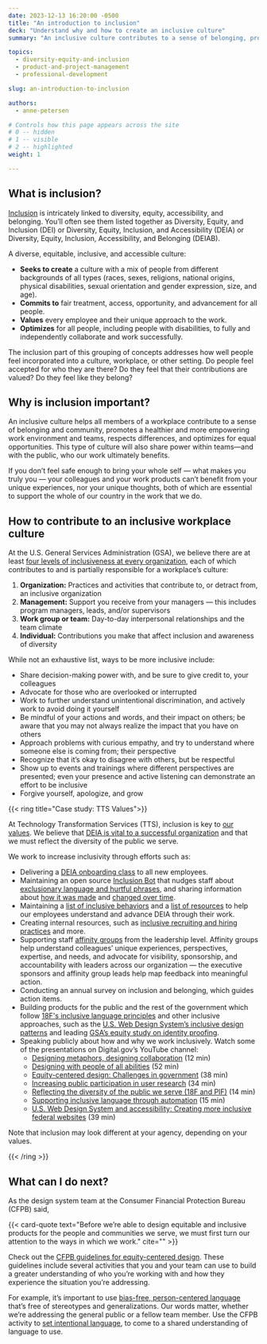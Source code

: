 ```yaml
---
date: 2023-12-13 16:20:00 -0500
title: "An introduction to inclusion"
deck: "Understand why and how to create an inclusive culture"
summary: "An inclusive culture contributes to a sense of belonging, promotes a healthier and more empowering workplace, respects differences, and optimizes for equal opportunities."

topics:
  - diversity-equity-and-inclusion
  - product-and-project-management
  - professional-development

slug: an-introduction-to-inclusion

authors: 
  - anne-petersen

# Controls how this page appears across the site
# 0 -- hidden
# 1 -- visible
# 2 -- highlighted
weight: 1

---
```


## What is inclusion?

[Inclusion](https://digital.gov/topics/diversity-equity-and-inclusion/) is intricately linked to diversity, equity, accessibility, and belonging. You’ll often see them listed together as Diversity, Equity, and Inclusion (DEI) or Diversity, Equity, Inclusion, and Accessibility (DEIA) or Diversity, Equity, Inclusion, Accessibility, and Belonging (DEIAB).

A diverse, equitable, inclusive, and accessible culture:

* **Seeks to create** a culture with a mix of people from different backgrounds of all types (races, sexes, religions, national origins, physical disabilities, sexual orientation and gender expression, size, and age).
* **Commits to** fair treatment, access, opportunity, and advancement for all people.
* **Values** every employee and their unique approach to the work.
* **Optimizes** for all people, including people with disabilities, to fully and independently collaborate and work successfully.

The inclusion part of this grouping of concepts addresses how well people feel incorporated into a culture, workplace, or other setting. Do people feel accepted for who they are there? Do they feel that their contributions are valued? Do they feel like they belong?

## Why is inclusion important?

An inclusive culture helps all members of a workplace contribute to a sense of belonging and community, promotes a healthier and more empowering work environment and teams, respects differences, and optimizes for equal opportunities. This type of culture will also share power within teams&mdash;and with the public, who our work ultimately benefits.

If you don’t feel safe enough to bring your whole self — what makes you truly you — your colleagues and your work products can’t benefit from your unique experiences, nor your unique thoughts, both of which are essential to support the whole of our country in the work that we do.

## How to contribute to an inclusive workplace culture

At the U.S. General Services Administration (GSA), we believe there are at least [four levels of inclusiveness at every organization](https://handbook.tts.gsa.gov/general-information-and-resources/inclusive-behaviors/), each of which contributes to and is partially responsible for a workplace’s culture:

1. **Organization:** Practices and activities that contribute to, or detract from, an inclusive organization
2. **Management:** Support you receive from your managers — this includes program managers, leads, and/or supervisors
3. **Work group or team:** Day-to-day interpersonal relationships and the team climate
4. **Individual:** Contributions you make that affect inclusion and awareness of diversity

While not an exhaustive list, ways to be more inclusive include:

* Share decision-making power with, and be sure to give credit to, your colleagues
* Advocate for those who are overlooked or interrupted
* Work to further understand unintentional discrimination, and actively work to avoid doing it yourself
* Be mindful of your actions and words, and their impact on others; be aware that you may not always realize the impact that you have on others
* Approach problems with curious empathy, and try to understand where someone else is coming from; their perspective
* Recognize that it’s okay to disagree with others, but be respectful
* Show up to events and trainings where different perspectives are presented; even your presence and active listening can demonstrate an effort to be inclusive
* Forgive yourself, apologize, and grow

{{< ring title="Case study: TTS Values">}}

At Technology Transformation Services (TTS), inclusion is key to [our values](https://handbook.tts.gsa.gov/about-us/tts-history/#our-values-2). We believe that [DEIA is vital to a successful organization](https://handbook.tts.gsa.gov/about-us/deia/) and that we must reflect the diversity of the public we serve.

We work to increase inclusivity through efforts such as:

* Delivering a [DEIA onboarding class](https://handbook.tts.gsa.gov/getting-started/classes/) to all new employees.
* Maintaining an open source [Inclusion Bot](https://handbook.tts.gsa.gov/general-information-and-resources/inclusion-bot/) that nudges staff about [exclusionary language and hurtful phrases](https://github.com/18F/charlie/blob/main/InclusionBot.md#background), and sharing information about [how it was made](https://18f.gsa.gov/2016/01/12/hacking-inclusion-by-customizing-a-slack-bot/) and [changed over time](https://18f.gsa.gov/2022/11/14/improving-inclusion-continuously-how-we-iterated-on-our-bot-to-promote-more-inclusive-and-thoughtful-language/).
* Maintaining a [list of inclusive behaviors](https://handbook.tts.gsa.gov/general-information-and-resources/inclusive-behaviors/) and a [list of resources](https://handbook.tts.gsa.gov/general-information-and-resources/deia-resources/) to help our employees understand and advance DEIA through their work.
* Creating internal resources, such as [inclusive recruiting and hiring practices](https://eng-hiring.18f.gov/) and more.
* Supporting staff [affinity groups](https://handbook.tts.gsa.gov/training-and-development/working-groups-and-guilds-101/) from the leadership level. Affinity groups help understand colleagues’ unique experiences, perspectives, expertise, and needs, and advocate for visibility, sponsorship, and accountability with leaders across our organization — the executive sponsors and affinity group leads help map feedback into meaningful action.
* Conducting an annual survey on inclusion and belonging, which guides action items.
* Building products for the public and the rest of the government which follow [18F's inclusive language principles](https://content-guide.18f.gov/our-style/inclusive-language/) and other inclusive approaches, such as the [U.S. Web Design System’s inclusive design patterns](https://designsystem.digital.gov/together/) and leading [GSA’s equity study on identity proofing](https://www.gsa.gov/governmentwide-initiatives/diversity-equity-inclusion-and-accessibility/equity-study-on-remote-identity-proofing).
* Speaking publicly about how and why we work inclusively. Watch some of the presentations on Digital.gov’s YouTube channel:
    * [Designing metaphors, designing collaboration](https://www.youtube.com/watch?v=4Fz9xqu89XU) (12 min)
    * [Designing with people of all abilities](https://www.youtube.com/watch?v=_QjXiQOa33Y) (52 min)
    * [Equity-centered design: Challenges in government](https://www.youtube.com/watch?v=j1ZJO8maV7s) (38 min)
    * [Increasing public participation in user research](https://www.youtube.com/watch?v=LI0uhEi70gc) (34 min)
    * [Reflecting the diversity of the public we serve (18F and PIF)](https://www.youtube.com/watch?v=fYEoLKEbjlo) (14 min)
    * [Supporting inclusive language through automation](https://www.youtube.com/watch?v=4xwC2q8G4J8&t=4s) (15 min)
    * [U.S. Web Design System and accessibility: Creating more inclusive federal websites](https://www.youtube.com/watch?v=D-CQtJYBZz0) (39 min)

Note that inclusion may look different at your agency, depending on your values.

{{< /ring >}}

## What can I do next?

As the design system team at the Consumer Financial Protection Bureau (CFPB) said,

{{< card-quote text="Before we’re able to design equitable and inclusive products for the people and communities we serve, we must first turn our attention to the ways in which we work." cite="" >}}

Check out the [CFPB guidelines for equity-centered design](https://cfpb.github.io/design-system/guidelines/overview). These guidelines include several activities that you and your team can use to build a greater understanding of who you’re working with and how they experience the situation you’re addressing.

For example, it’s important to use [bias-free, person-centered language](https://cfpb.github.io/design-system/guidelines/setting-the-foundation#use-bias-free-person-centered-language) that’s free of stereotypes and generalizations. Our words matter, whether we’re addressing the general public or a fellow team member. Use the CFPB activity to ﻿[set intentional language](https://cfpb.github.io/design-system/guidelines/setting-the-foundation#set-intentional-language), to come to a shared understanding of language to use.
